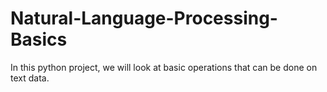 # Natural-Language-Processing-Basics
In this python project, we will look at basic operations that can be done on text data. 
